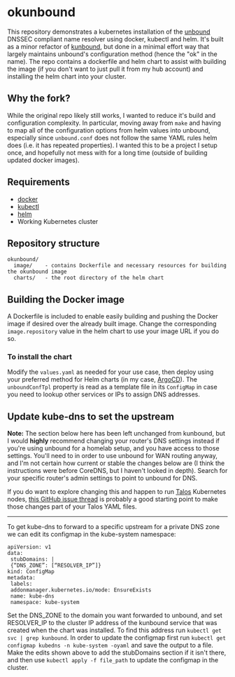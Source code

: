 # okunbound

This repository demonstrates a kubernetes installation of the [unbound](http://www.unbound.net) DNSSEC compliant name resolver using docker, kubectl and helm. It's built as a minor refactor of [kunbound](https://github.com/Markbnj/kunbound), but done in a minimal effort way that largely maintains unbound's configuration method (hence the "ok" in the name).  The repo contains a dockerfile and helm chart to assist with building the image (if you don't want to just pull it from my hub account) and installing the helm chart into your cluster.

## Why the fork?

While the original repo likely still works, I wanted to reduce it's build and configuration complexity.  In particular, moving away from `make` and having to map all of the configuration options from helm values into unbound, especially since `unbound.conf` does not follow the same YAML rules helm does (i.e. it has repeated properties).  I wanted this to be a project I setup once, and hopefully not mess with for a long time (outside of building updated docker images).

## Requirements

* [docker](https://www.docker.com/)
* [kubectl](https://kubernetes.io/docs/tasks/tools/install-kubectl/)
* [helm](https://helm.sh/)
* Working Kubernetes cluster

## Repository structure

```
okunbound/
  image/	- contains Dockerfile and necessary resources for building the okunbound image
  charts/	- the root directory of the helm chart
```

## Building the Docker image

A Dockerfile is included to enable easily building and pushing the Docker image if desired over the already built image.  Change the corresponding `image.repository` value in the helm chart to use your image URL if you do so.

### To install the chart

Modify the `values.yaml` as needed for your use case, then deploy using your preferred method for Helm charts (in my case, [ArgoCD](https://argo-cd.readthedocs.io/en/stable/)). The `unboundConfTpl` property is read as a template file in its `ConfigMap` in case you need to lookup other services or IPs to assign DNS addresses.

## Update kube-dns to set the upstream

**Note:** The section below here has been left  unchanged from kunbound, but I would **highly** recommend changing your router's DNS settings instead if you're using unbound for a homelab setup, and you have access to those settings.  You'll need to in order to use unbound for WAN routing anyway, and I'm not certain how current or stable the changes below are (I think the instructions were before CoreDNS, but I haven't looked in depth).  Search for your specific router's admin settings to point to unbound for DNS.  

If you do want to explore changing this and happen to run [Talos](https://talos.dev/) Kubernetes nodes, [this GitHub issue thread](https://github.com/siderolabs/talos/discussions/10012) is probably a good starting point to make those changes part of your Talos YAML files.

---

To get kube-dns to forward to a specific upstream for a private DNS zone we can edit its configmap in the kube-system namespace:

```
apiVersion: v1
data:
 stubDomains: |
 {“DNS_ZONE”: [“RESOLVER_IP”]}
kind: ConfigMap
metadata:
 labels:
 addonmanager.kubernetes.io/mode: EnsureExists
 name: kube-dns
 namespace: kube-system
```

Set the DNS_ZONE to the domain you want forwarded to unbound, and set RESOLVER_IP to the cluster IP address of the kunbound service that was created when the chart was installed. To find this address run `kubectl get svc | grep kunbound`. In order to update the configmap first run `kubectl get configmap kubedns -n kube-system -oyaml` and save the output to a file. Make the edits shown above to add the stubDomains section if it isn't there, and then use `kubectl apply -f file_path` to update the configmap in the cluster.

